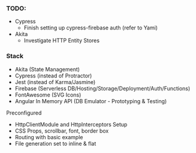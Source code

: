 ### TODO:
- Cypress
  - Finish setting up cypress-firebase auth (refer to Yami)
- Akita
  - Investigate HTTP Entity Stores
  
### Stack
- Akita (State Management)
- Cypress (instead of Protractor)
- Jest (instead of Karma/Jasmine)
- Firebase (Serverless DB/Hosting/Storage/Deployment/Auth/Functions)
- FontAwesome (SVG Icons)
- Angular In Memory API (DB Emulator - Prototyping & Testing)

Preconfigured
- HttpClientModule and HttpInterceptors Setup
- CSS Props, scrollbar, font, border box
- Routing with basic example
- File generation set to inline & flat


